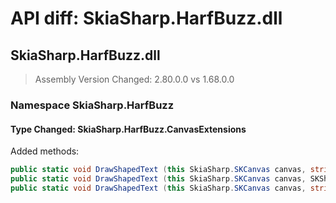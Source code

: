 # API diff: SkiaSharp.HarfBuzz.dll

## SkiaSharp.HarfBuzz.dll

> Assembly Version Changed: 2.80.0.0 vs 1.68.0.0

### Namespace SkiaSharp.HarfBuzz

#### Type Changed: SkiaSharp.HarfBuzz.CanvasExtensions

Added methods:

```csharp
public static void DrawShapedText (this SkiaSharp.SKCanvas canvas, string text, SkiaSharp.SKPoint p, SkiaSharp.SKPaint paint);
public static void DrawShapedText (this SkiaSharp.SKCanvas canvas, SKShaper shaper, string text, SkiaSharp.SKPoint p, SkiaSharp.SKPaint paint);
public static void DrawShapedText (this SkiaSharp.SKCanvas canvas, string text, float x, float y, SkiaSharp.SKPaint paint);
```



